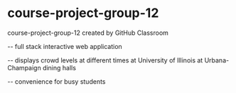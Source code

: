 # course-project-group-12
course-project-group-12 created by GitHub Classroom

-- full stack interactive web application

-- displays crowd levels at different times at University of Illinois at Urbana-Champaign dining halls

-- convenience for busy students
